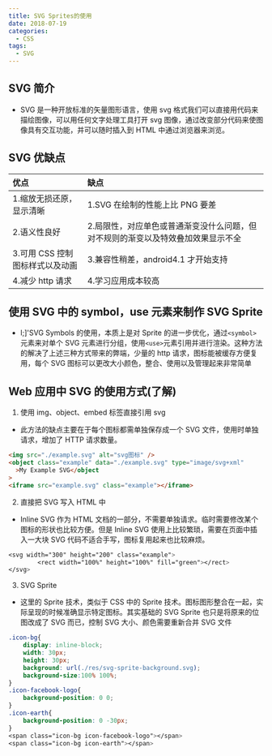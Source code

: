 ```yaml
---
title: SVG Sprites的使用
date: 2018-07-19
categories:
  - CSS
tags:
  - SVG
---
```


## SVG 简介

- SVG 是一种开放标准的矢量图形语言，使用 svg 格式我们可以直接用代码来描绘图像，可以用任何文字处理工具打开 svg 图像，通过改变部分代码来使图像具有交互功能，并可以随时插入到 HTML 中通过浏览器来浏览。

## SVG 优缺点

| 优点                            | 缺点                                                                             |
| :------------------------------ | :------------------------------------------------------------------------------- |
| 1.缩放无损还原，显示清晰        | 1.SVG 在绘制的性能上比 PNG 要差                                                  |
| 2.语义性良好                    | 2.局限性，对应单色或普通渐变没什么问题，但对不规则的渐变以及特效叠加效果显示不全 |
| 3.可用 CSS 控制图标样式以及动画 | 3.兼容性稍差，android4.1 才开始支持                                              |
| 4.减少 http 请求                | 4.学习应用成本较高                                                               |

## 使用 SVG 中的 symbol，use 元素来制作 SVG Sprite

- l;]'SVG Symbols 的使用，本质上是对 Sprite 的进一步优化，通过`<symbol>`元素来对单个 SVG 元素进行分组，使用`<use>`元素引用并进行渲染。这种方法的解决了上述三种方式带来的弊端，少量的 http 请求，图标能被缓存方便复用，每个 SVG 图标可以更改大小颜色，整合、使用以及管理起来非常简单

## Web 应用中 SVG 的使用方式(了解)

1. 使用 img、object、embed 标签直接引用 svg

- 此方法的缺点主要在于每个图标都需单独保存成一个 SVG 文件，使用时单独请求，增加了 HTTP 请求数量。

```html
<img src="./example.svg" alt="svg图标" />
<object class="example" data="./example.svg" type="image/svg+xml"
  >My Example SVG</object
>
<iframe src="example.svg" class="example"></iframe>
```

2. 直接把 SVG 写入 HTML 中

- Inline SVG 作为 HTML 文档的一部分，不需要单独请求。临时需要修改某个图标的形状也比较方便。但是 Inline SVG 使用上比较繁琐，需要在页面中插入一大块 SVG 代码不适合手写，图标复用起来也比较麻烦。

```css
<svg width="300" height="200" class="example">
        <rect width="100%" height="100%" fill="green"></rect>
</svg>
```

3. SVG Sprite

- 这里的 Sprite 技术，类似于 CSS 中的 Sprite 技术。图标图形整合在一起，实际呈现的时候准确显示特定图标。其实基础的 SVG Sprite 也只是将原来的位图改成了 SVG 而已，控制 SVG 大小、颜色需要重新合并 SVG 文件

```css
.icon-bg{
    display: inline-block;
    width: 30px;
    height: 30px;
    background: url(./res/svg-sprite-background.svg);
    background-size:100% 100%;
}
.icon-facebook-logo{
    background-position: 0 0;
}
.icon-earth{
    background-position: 0 -30px;
}
<span class="icon-bg icon-facebook-logo"></span>
<span class="icon-bg icon-earth"></span>
```
